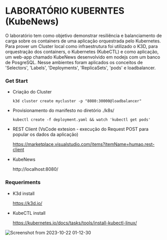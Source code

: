 # LABORATÓRIO KUBERNTES (KubeNews)
O laboratório tem como objetivo demonstrar resiliência e balanciamento de carga sobre os containers de uma aplicação orquestrada pelo Kubernetes. 
Para prover um Cluster local como infraestrutura foi utilizado o K3D, para orquestração dos containers, o Kubernetes (KubeCTL) e como aplicação, um web-app chamado KubeNews 
desenvolvido em nodejs com um banco de PosgreSQL. Nesse ambientes foram aplicados os conceitos de 'Selectors', 'Labels', 'Deployments', 'ReplicaSets', 'pods' e loadbalancer.

### Get Start
- Criação do Cluster
  ~~~
  k3d cluster create mycluster -p "8080:30000@loadbalancer"
  ~~~

- Provisionamento do manifesto no diretório ./k8s/
  ~~~
  kubectl create -f deployment.yaml && watch 'kubectl get pods'
  ~~~
  
- REST Client (VsCode extesion - execução do Request POST para popular os dados da aplicação)
  
  https://marketplace.visualstudio.com/items?itemName=humao.rest-client
  
- KubeNews
  
  http://localhost:8080/

### Requeriments

- K3d install
  
  https://k3d.io/
  
- KubeCTL install
  
  https://kubernetes.io/docs/tasks/tools/install-kubectl-linux/

![Screenshot from 2023-10-22 01-12-30](https://github.com/VictorxGS/DevOps/assets/35309833/ca6b85f2-e3ca-4716-95ca-a343a9940b72)


  
